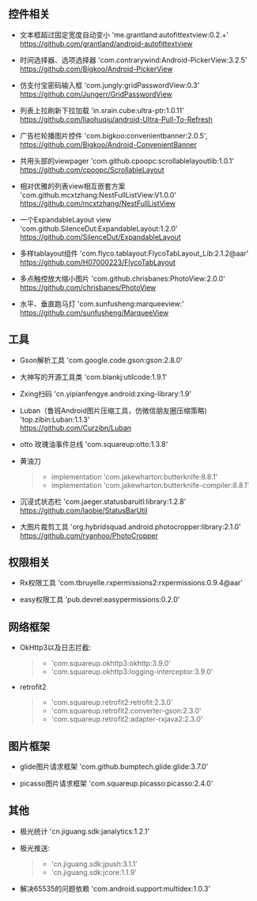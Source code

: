 ## 控件相关
* 文本框超过固定宽度自动变小    'me.grantland:autofittextview:0.2.+'
<br> https://github.com/grantland/android-autofittextview

* 时间选择器、选项选择器   <space><space><space>'com.contrarywind:Android-PickerView:3.2.5'
<br>  https://github.com/Bigkoo/Android-PickerView

* 仿支付宝密码输入框     'com.jungly:gridPasswordView:0.3'
<br>  https://github.com/Jungerr/GridPasswordView

* 列表上拉刷新下拉加载   'in.srain.cube:ultra-ptr:1.0.11'
<br> https://github.com/liaohuqiu/android-Ultra-Pull-To-Refresh

* 广告栏轮播图片控件   'com.bigkoo:convenientbanner:2.0.5',
<br> https://github.com/Bigkoo/Android-ConvenientBanner

* 共用头部的viewpager   'com.github.cpoopc:scrollablelayoutlib:1.0.1'
<br> https://github.com/cpoopc/ScrollableLayout

* 相对优雅的列表view相互嵌套方案   'com.github.mcxtzhang:NestFullListView:V1.0.0'
<br>https://github.com/mcxtzhang/NestFullListView

* 一个ExpandableLayout view    'com.github.SilenceDut:ExpandableLayout:1.2.0'
<br>https://github.com/SilenceDut/ExpandableLayout

* 多样tablayout组件       'com.flyco.tablayout:FlycoTabLayout_Lib:2.1.2@aar'
<br>https://github.com/H07000223/FlycoTabLayout

* 多点触控放大缩小图片     'com.github.chrisbanes:PhotoView:2.0.0'
<br>https://github.com/chrisbanes/PhotoView

*  水平、垂直跑马灯     'com.sunfusheng:marqueeview:<latest-version>'
<br>https://github.com/sunfusheng/MarqueeView

## 工具
* Gson解析工具    'com.google.code.gson:gson:2.8.0'

* 大神写的开源工具类   'com.blankj:utilcode:1.9.1'

* Zxing扫码      'cn.yipianfengye.android:zxing-library:1.9'

* Luban（鲁班Android图片压缩工具，仿微信朋友圈压缩策略)      'top.zibin:Luban:1.1.3'
<br> https://github.com/Curzibn/Luban

* otto 玫瑰油事件总线  'com.squareup:otto:1.3.8'

*  黄油刀
    >* implementation 'com.jakewharton:butterknife:8.8.1'
    >* implementation 'com.jakewharton:butterknife-compiler:8.8.1'

* 沉浸式状态栏   'com.jaeger.statusbaruitl:library:1.2.8'
<br> https://github.com/laobie/StatusBarUtil

* 大图片裁剪工具   'org.hybridsquad.android.photocropper:library:2.1.0'
<br> https://github.com/ryanhoo/PhotoCropper

## 权限相关
* Rx权限工具    'com.tbruyelle.rxpermissions2:rxpermissions:0.9.4@aar'

* easy权限工具  'pub.devrel:easypermissions:0.2.0'

## 网络框架
* OkHttp3以及日志拦截:
    >*  'com.squareup.okhttp3:okhttp:3.9.0'
    >*  'com.squareup.okhttp3:logging-interceptor:3.9.0'

*  retrofit2
    >*  'com.squareup.retrofit2:retrofit:2.3.0'
    >*  'com.squareup.retrofit2:converter-gson:2.3.0'
    >*  'com.squareup.retrofit2:adapter-rxjava2:2.3.0'

## 图片框架
* glide图片请求框架     'com.github.bumptech.glide:glide:3.7.0'

* picasso图片请求框架   'com.squareup.picasso:picasso:2.4.0'

## 其他
* 极光统计     'cn.jiguang.sdk:janalytics:1.2.1'

* 极光推送:     
     >* 'cn.jiguang.sdk:jpush:3.1.1' 
     >* 'cn.jiguang.sdk:jcore:1.1.9'

* 解决65535的问题依赖       'com.android.support:multidex:1.0.3'

